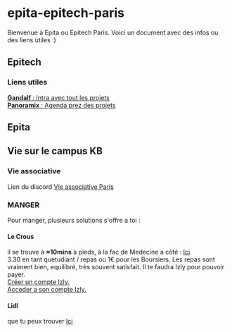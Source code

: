 # epita-epitech-paris
Bienvenue à Epita ou Epitech Paris. Voici un document avec des infos ou des liens utiles :)

## Epitech
### Liens utiles
[**Gandalf** : Intra avec tout les projets](https://gandalf.epitech.eu/login/index.php)  
[**Panoramix** : Agenda prez des projets](https://panoramix.epitest.eu/login)

## Epita


## Vie sur le campus KB
### Vie associative
Lien du discord [Vie associative Paris](https://discord.gg/SZuWsKytVe)  
  
### MANGER
Pour manger, plusieurs solutions s'offre a toi :  

#### Le Crous
il se trouve à **≈10mins** à pieds, à la fac de Medecine a côté : [Ici](https://maps.app.goo.gl/iK5H8H4jom8jKPUw5?g_st=com.google.maps.preview.copy)  
3.30 en tant quetudiant / repas ou 1€ pour les Boursiers.
Les repas sont vraiment bien, equilibré, très souvent satisfait. 
Il te faudra Izly pour pouvoir payer.  
[Créer un compte Izly.](https://www.izly.fr)  
[Acceder a son compte Izly.](https://mon-espace.izly.fr)  

#### Lidl
que tu peux trouver [Ici](https://maps.app.goo.gl/Yg5hEf5t9aG9AcFr5?g_st=com.google.maps.preview.copy)  
